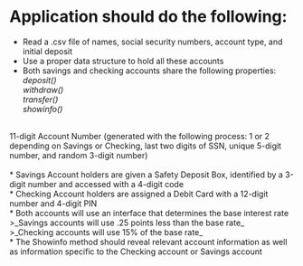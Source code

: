 # Application should do the following:
* Read a .csv file of names, social security numbers, account type, and initial deposit
* Use a proper data structure to hold all these accounts
* Both savings and checking accounts share the following properties:<br />
_deposit()_<br />
_withdraw()_<br />
_transfer()_<br />
_showinfo()_<br />
<br />
11-digit Account Number (generated with the following process: 1 or 2 depending on Savings or Checking, 
last two digits of SSN, unique 5-digit number, and random 3-digit number)<br />
<br />
* Savings Account holders are given a Safety Deposit Box, identified by a 3-digit number and
accessed with a 4-digit code<br />
* Checking Account holders are assigned a Debit Card with a 12-digit number and 4-digit PIN<br />
* Both accounts will use an interface that determines the base interest rate<br />
>_Savings accounts will use .25 points less than the base rate_<br />
>_Checking accounts will use 15% of the base rate_<br />
* The Showinfo method should reveal relevant account information as well as information
specific to the Checking account or Savings account
